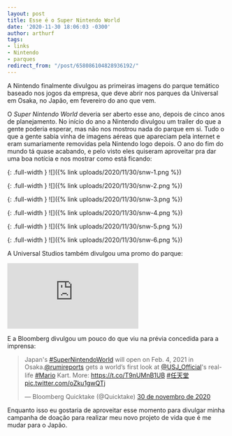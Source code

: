 ```yaml
---
layout: post
title: Esse é o Super Nintendo World
date: '2020-11-30 18:06:03 -0300'
author: arthurf
tags:
- links
- Nintendo
- parques
redirect_from: "/post/658086104828936192/"
---
```

A Nintendo finalmente divulgou as primeiras imagens do parque temático baseado nos jogos da empresa, que deve abrir nos parques da Universal em Osaka, no Japão, em fevereiro do ano que vem.

O *Super Nintendo World* deveria ser aberto esse ano, depois de cinco anos de planejamento. No início do ano a Nintendo divulgou um trailer do que a gente poderia esperar, mas não nos mostrou nada do parque em si. Tudo o que a gente sabia vinha de imagens aéreas que apareciam pela internet e eram sumariamente removidas pela Nintendo logo depois. O ano do fim do mundo tá quase acabando, e pelo visto eles quiseram aproveitar pra dar uma boa notícia e nos mostrar como está ficando:

{: .full-width }
![]({% link uploads/2020/11/30/snw-1.png %})

{: .full-width }
![]({% link uploads/2020/11/30/snw-2.png %})

{: .full-width }
![]({% link uploads/2020/11/30/snw-3.png %})

{: .full-width }
![]({% link uploads/2020/11/30/snw-4.png %})

{: .full-width }
![]({% link uploads/2020/11/30/snw-5.png %})

{: .full-width }
![]({% link uploads/2020/11/30/snw-6.png %})

A Universal Studios também divulgou uma promo do parque:

<iframe class="full-width" src="https://www.youtube.com/embed/i4Nc9au7FjY" frameborder="0" allow="accelerometer; autoplay; clipboard-write; encrypted-media; gyroscope; picture-in-picture" allowfullscreen></iframe>

E a Bloomberg divulgou um pouco do que viu na prévia concedida para a imprensa:

<blockquote class="twitter-tweet full-width" data-conversation="none" data-lang="pt" data-dnt="true"><p lang="en" dir="ltr">Japan&#39;s <a href="https://twitter.com/hashtag/SuperNintendoWorld?src=hash&amp;ref_src=twsrc%5Etfw">#SuperNintendoWorld</a> will open on Feb. 4, 2021 in Osaka.<a href="https://twitter.com/rumireports?ref_src=twsrc%5Etfw">@rumireports</a> gets a world’s first look at <a href="https://twitter.com/USJ_Official?ref_src=twsrc%5Etfw">@USJ_Official</a>&#39;s real-life <a href="https://twitter.com/hashtag/Mario?src=hash&amp;ref_src=twsrc%5Etfw">#Mario</a> Kart. More: <a href="https://t.co/T9nUMnB1UB">https://t.co/T9nUMnB1UB</a> <a href="https://twitter.com/hashtag/%E4%BB%BB%E5%A4%A9%E5%A0%82?src=hash&amp;ref_src=twsrc%5Etfw">#任天堂</a> <a href="https://t.co/oZku1gwQTj">pic.twitter.com/oZku1gwQTj</a></p>&mdash; Bloomberg Quicktake (@Quicktake) <a href="https://twitter.com/Quicktake/status/1333288722633089025?ref_src=twsrc%5Etfw">30 de novembro de 2020</a></blockquote> <script async src="https://platform.twitter.com/widgets.js" charset="utf-8"></script>

Enquanto isso eu gostaria de aproveitar esse momento para divulgar minha campanha de doação para realizar meu novo projeto de vida que é me mudar para o Japão.
